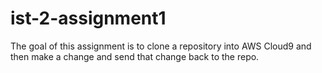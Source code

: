 # ist-2-assignment1

The goal of this assignment is to clone a repository into AWS Cloud9 and then make a change and send that change back to the repo.
